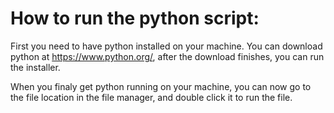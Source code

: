 # How to run the python script:

First you need to have python installed on your machine. You can download python at https://www.python.org/, after the download finishes, you can run the installer.

When you finaly get python running on your machine, you can now go to the file location in the file manager, and double click it to run the file.